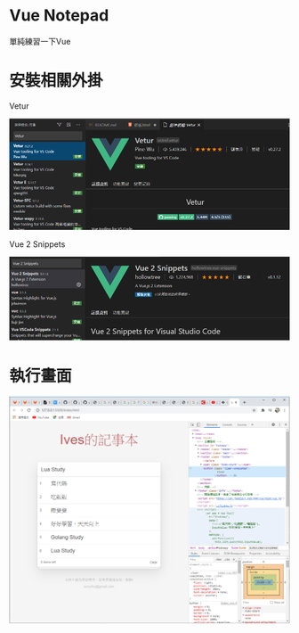 # Vue Notepad

單純練習一下Vue

# 安裝相關外掛

Vetur

![image](./images/20200907094431.png)

Vue 2 Snippets

![image](./images/20200907094613.png)

# 執行畫面

![image](./images/20200907132935.png)
